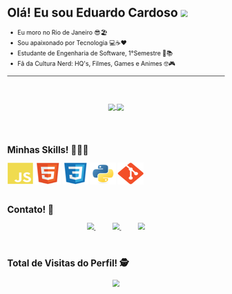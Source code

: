 # Olá! Eu sou Eduardo Cardoso <img src="https://raw.githubusercontent.com/iampavangandhi/iampavangandhi/master/gifs/Hi.gif" width="30px"></h2>
- Eu moro no Rio de Janeiro :sunglasses::beach_umbrella:
- Sou apaixonado por Tecnologia :computer::coffee::hearts:
- Estudante de Engenharia de Software, 1°Semestre 🌱📚
- Fã da Cultura Nerd: HQ's, Filmes, Games e Animes 🤓🎮

<hr>
<br>
<br>

<p align="center">
  <a href="https://github.com/duducardoso">
    <img
      align="center"
      src="https://github-readme-stats.vercel.app/api/top-langs/?username=duducardoso&layout=compact"
    />
  </a>
  <a href="https://github.com/duducardoso">
    <img
      align="center"
      height="165"
      src="https://github-readme-stats.vercel.app/api?username=duducardoso&count_private=true&show_icons=true&custom_title=Github%20Status&hide=issues"
    />
  </a>
</p>

<br>
<br>

## Minhas Skills! 👨🏻‍💻

<div style="display: inline_block">
  <img align="center" alt="Eduardo-Js" height="50" width="60" src="https://raw.githubusercontent.com/devicons/devicon/master/icons/javascript/javascript-plain.svg">
  <img align="center" alt="Eduardo-HTML" height="50" width="60" src="https://raw.githubusercontent.com/devicons/devicon/master/icons/html5/html5-original.svg">
  <img align="center" alt="Eduardo-CSS" height="50" width="60" src="https://raw.githubusercontent.com/devicons/devicon/master/icons/css3/css3-original.svg">
  <img align="center" alt="Eduardo-Python" height="50" width="60" src="https://raw.githubusercontent.com/devicons/devicon/master/icons/python/python-original.svg">
  <img align="center" alt="Eduardo-Git" height="50" width="60" src="https://raw.githubusercontent.com/devicons/devicon/master/icons/git/git-original.svg">
</div>

<br>

## Contato! :iphone:

<p align="center">
    <a href="https://github.com/duducardoso">
        <img  src="https://img.shields.io/badge/github-%23100000.svg?&style=for-the-badge&logo=github&logoColor=white&link=mailto:https://github.com/duducardoso">
    </a>
    &nbsp;&nbsp;&nbsp;&nbsp;&nbsp;&nbsp;&nbsp;&nbsp;&nbsp;
    <a href="mailto:eduardo.cardoso.vargas@gmail.com">
        <img src="https://img.shields.io/badge/gmail-D14836?&style=for-the-badge&logo=gmail&logoColor=white&link=mailto:eduardo.cardoso.vargas@gmail.com">
    </a>
    &nbsp;&nbsp;&nbsp;&nbsp;&nbsp;&nbsp;&nbsp;&nbsp;&nbsp;
    <a href="https://www.linkedin.com/in/dudu-cardoso/">
        <img src="https://img.shields.io/badge/linkedin-%230077B5.svg?&style=for-the-badge&logo=linkedin&logoColor=white&link=mailto:https://www.linkedin.com/in/dudu-cardoso/">
    </a>
</p>

<br>

 ## Total de Visitas do Perfil! :detective:
 
 <p align="center"> 
   <img alingn="center" src="https://profile-counter.glitch.me/duducardoso/count.svg" />
 </p>
